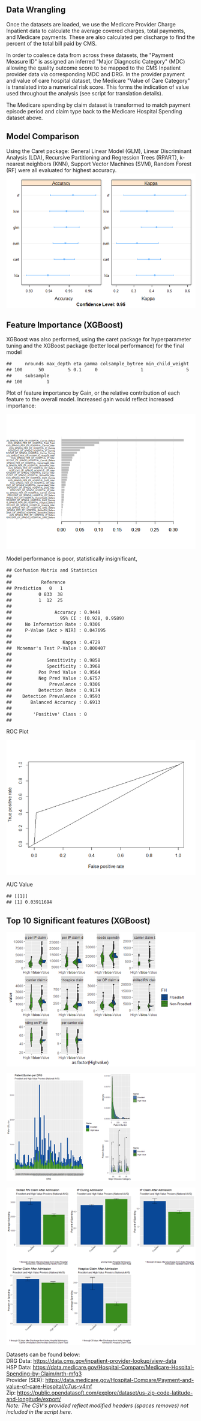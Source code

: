 
## Data Wrangling

Once the datasets are loaded, we use the Medicare Provider Charge Inpatient data to calculate the average covered charges, total payments, and Medicare payments. These are also calculated per discharge to find the percent of the total bill paid by CMS.

In order to coalesce data from across these datasets, the "Payment Measure ID" is assigned an inferred "Major Diagnostic Category" (MDC) allowing the quality outcome score to be mapped to the CMS Inpatient provider data via corresponding MDC and DRG. In the provider payment and value of care hospital dataset, the Medicare "Value of Care Category" is translated into a numerical risk score. This forms the indication of value used throughout the analysis (see script for translation details). 




The Medicare spending by claim dataset is transformed to match payment episode period and claim type back to the Medicare Hospital Spending dataset above. 












## Model Comparison 

Using the Caret package: General Linear Model (GLM), Linear Discriminant Analysis (LDA), Recursive Partitioning and Regression Trees (RPART), k-nearest neighbors (KNN), Support Vector Machines (SVM), Random Forest (RF) were all evaluated for highest accuracy. 
![](Patient_Cost_and_High_Value_Healthcare_files/figure-html/unnamed-chunk-6-1.png)<!-- -->


## Feature Importance (XGBoost)

XGBoost was also performed, using the caret package for hyperparameter tuning and the XGBoost package (better local performance) for the final model

```
##     nrounds max_depth eta gamma colsample_bytree min_child_weight
## 100      50         5 0.1     0                1                5
##     subsample
## 100         1
```


Plot of feature importance by Gain, or the relative contribution of each feature to the overall model. Increased gain would reflect increased importance:

![](Patient_Cost_and_High_Value_Healthcare_files/figure-html/unnamed-chunk-8-1.png)<!-- -->

Model performance is poor, statistically insignificant,


```
## Confusion Matrix and Statistics
## 
##           Reference
## Prediction   0   1
##          0 833  38
##          1  12  25
##                                          
##                Accuracy : 0.9449         
##                  95% CI : (0.928, 0.9589)
##     No Information Rate : 0.9306         
##     P-Value [Acc > NIR] : 0.047695       
##                                          
##                   Kappa : 0.4729         
##  Mcnemar's Test P-Value : 0.000407       
##                                          
##             Sensitivity : 0.9858         
##             Specificity : 0.3968         
##          Pos Pred Value : 0.9564         
##          Neg Pred Value : 0.6757         
##              Prevalence : 0.9306         
##          Detection Rate : 0.9174         
##    Detection Prevalence : 0.9593         
##       Balanced Accuracy : 0.6913         
##                                          
##        'Positive' Class : 0              
## 
```

ROC Plot

![](Patient_Cost_and_High_Value_Healthcare_files/figure-html/unnamed-chunk-10-1.png)<!-- -->

AUC Value


```
## [[1]]
## [1] 0.03911694
```










## Top 10 Significant features (XGBoost)

![](Patient_Cost_and_High_Value_Healthcare_files/figure-html/unnamed-chunk-14-1.png)<!-- -->







![](Patient_Cost_and_High_Value_Healthcare_files/figure-html/unnamed-chunk-17-1.png)<!-- -->




![](Patient_Cost_and_High_Value_Healthcare_files/figure-html/unnamed-chunk-19-1.png)<!-- -->



Datasets can be found below: <br>
DRG Data: https://data.cms.gov/inpatient-provider-lookup/view-data <br>
HSP Data: https://data.medicare.gov/Hospital-Compare/Medicare-Hospital-Spending-by-Claim/nrth-mfg3 <br>
Provider (SER): https://data.medicare.gov/Hospital-Compare/Payment-and-value-of-care-Hospital/c7us-v4mf <br>
Zip: https://public.opendatasoft.com/explore/dataset/us-zip-code-latitude-and-longitude/export/ <br>
*Note: The CSV's provided reflect modified headers (spaces removes) not included in the script here.* <br>

